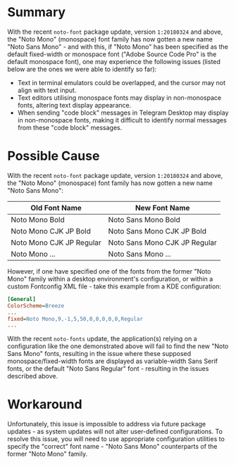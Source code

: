 <!-- TITLE: ERR-SYS-00002: Noto Mono Fonts Displayed as Sans Serif with Recent Font Package Update -->
<!-- SUBTITLE: Noto Mono Font Name Changes and Possible Impacts -->

# Summary

With the recent `noto-font` package update, version `1:20180324` and above, the "Noto Mono" (monospace) font family has now gotten a new name "Noto Sans Mono" - and with this, if "Noto Mono" has been specified as the default fixed-width or monospace font ("Adobe Source Code Pro" is the default monospace font), one may experience the following issues (listed below are the ones we were able to identify so far):

- Text in terminal emulators could be overlapped, and the cursor may not align with text input.
- Text editors utilising monospace fonts may display in non-monospace fonts, altering text display appearance.
- When sending "code block" messages in Telegram Desktop may display in non-monospace fonts, making it difficult to identify normal messages from these "code block" messages.

# Possible Cause

With the recent `noto-font` package update, version `1:20180324` and above, the "Noto Mono" (monospace) font family has now gotten a new name "Noto Sans Mono":

| Old Font Name | New Font Name |
|-------------------------|--------------------------|
| Noto Mono Bold | Noto Sans Mono Bold |
| Noto Mono CJK JP Bold | Noto Sans Mono CJK JP Bold |
| Noto Mono CJK JP Regular | Noto Sans Mono CJK JP Regular |
| Noto Mono ... |Noto Sans Mono ... |

However, if one have specified one of the fonts from the former "Noto Mono" family within a desktop environment's configuration, or within a custom Fontconfig XML file - take this example from a KDE configuration:

```ini
[General]
ColorScheme=Breeze
...
fixed=Noto Mono,9,-1,5,50,0,0,0,0,0,Regular
...
```

With the recent `noto-fonts` update, the application(s) relying on a configuration like the one demonstrated above will fail to find the new "Noto Sans Mono" fonts, resulting in the issue where these supposed monospace/fixed-width fonts are displayed as variable-width Sans Serif fonts, or the default "Noto Sans Regular" font - resulting in the issues described above.

# Workaround

Unfortunately, this issue is impossible to address via future package updates - as system updates will not alter user-defined configurations. To resolve this issue, you will need to use appropriate configuration utilities to specify the "correct" font name - "Noto Sans Mono" counterparts of the former "Noto Mono" family.
